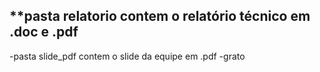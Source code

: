 ## **pasta relatorio contem o relatório técnico em .doc e .pdf
-pasta slide_pdf contem o slide da equipe em .pdf
-grato 
